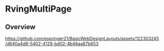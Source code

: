
# RvingMultiPage

## Overview

https://github.com/espringer21/BasicWebDesignLayouts/assets/122303245/d640a4d8-5402-4129-bd02-4b46aa87b653

